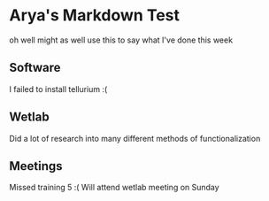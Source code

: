 # Arya's Markdown Test

oh well might as well use this to say what I've done this week

## Software

I failed to install tellurium :(

## Wetlab

Did a lot of research into many different methods of functionalization

## Meetings

Missed training 5 :(
Will attend wetlab meeting on Sunday
